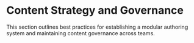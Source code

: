 # Content Strategy and Governance

This section outlines best practices for establishing a modular authoring system and maintaining content governance across teams.
